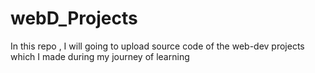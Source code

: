 # webD_Projects
In this repo , I will going to upload source code of the web-dev projects which I made during my journey of learning  
